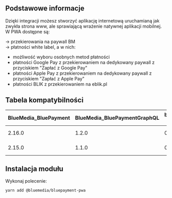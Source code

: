 ## Podstawowe informacje
Dzięki integracji możesz stworzyć aplikację internetową uruchamianą jak zwykła strona www, ale sprawiającą wrażenie natywnej aplikacji mobilnej.
W PWA dostępne są:

→ przekierowania na paywall BM <br> 
→ płatności white label, a w nich:
  - możliwość wyboru osobnych metod płatności
  - płatności Google Pay z przekierowaniem na dedykowany paywall z przyciskiem "Zapłać z Google Pay"
  - płatności Apple Pay  z przekierowaniem na dedykowany paywall z przyciskiem "Zapłać z Apple Pay"
  - płatności BLIK z przekierowaniem na eblik.pl

## Tabela kompatybilności

| BlueMedia_BluePayment | BlueMedia_BluePaymentGraphQL | bluemedia/bluepayment-pwa (JS) | Magento | Magento PWA |
| --- | --- | --- | --- |--- |
| 2.16.0 | 1.2.0 | 0.0.7 | 2.4.2 - 2.4.3 | 9.x - 10.x |
| 2.15.0 | 1.1.0 | 0.0.3 | 2.4.2 | 9.x - 10.x |

## Instalacja modułu

Wykonaj polecenie: 
```bash
yarn add @bluemedia/bluepayment-pwa
```
